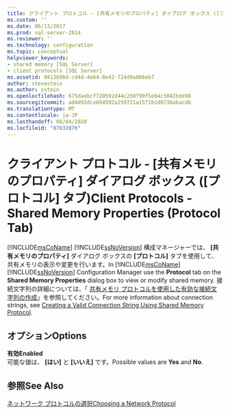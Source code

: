 ```yaml
---
title: クライアント プロトコル - [共有メモリのプロパティ] ダイアログ ボックス ([プロトコル] タブ) | Microsoft Docs
ms.custom: ''
ms.date: 06/13/2017
ms.prod: sql-server-2014
ms.reviewer: ''
ms.technology: configuration
ms.topic: conceptual
helpviewer_keywords:
- shared memory [SQL Server]
- client protocols [SQL Server]
ms.assetid: 941369bd-cd4d-4a64-8e42-724d9a866eb7
author: stevestein
ms.author: sstein
ms.openlocfilehash: 675daebcf720592d44c250f90f5eb4c3042bde98
ms.sourcegitcommit: ad4d92dce894592a259721a1571b1d8736abacdb
ms.translationtype: MT
ms.contentlocale: ja-JP
ms.lasthandoff: 08/04/2020
ms.locfileid: "87632876"
---
```

# <a name="client-protocols---shared-memory-properties-protocol-tab"></a><span data-ttu-id="29fe9-102">クライアント プロトコル - [共有メモリのプロパティ] ダイアログ ボックス ([プロトコル] タブ)</span><span class="sxs-lookup"><span data-stu-id="29fe9-102">Client Protocols - Shared Memory Properties (Protocol Tab)</span></span>
  <span data-ttu-id="29fe9-103">[!INCLUDE[msCoName](../../includes/msconame-md.md)] [!INCLUDE[ssNoVersion](../../includes/ssnoversion-md.md)] 構成マネージャーでは、 **[共有メモリのプロパティ]** ダイアログ ボックスの **[プロトコル]** タブを使用して、共有メモリの表示や変更を行います。</span><span class="sxs-lookup"><span data-stu-id="29fe9-103">In [!INCLUDE[msCoName](../../includes/msconame-md.md)] [!INCLUDE[ssNoVersion](../../includes/ssnoversion-md.md)] Configuration Manager use the **Protocol** tab on the **Shared Memory Properties** dialog box to view or modify shared memory.</span></span> <span data-ttu-id="29fe9-104">接続文字列の詳細については、「 [共有メモリ プロトコルを使用した有効な接続文字列の作成](../../../2014/tools/configuration-manager/creating-a-valid-connection-string-using-shared-memory-protocol.md)」を参照してください。</span><span class="sxs-lookup"><span data-stu-id="29fe9-104">For more information about connection strings, see [Creating a Valid Connection String Using Shared Memory Protocol](../../../2014/tools/configuration-manager/creating-a-valid-connection-string-using-shared-memory-protocol.md).</span></span>  
  
## <a name="options"></a><span data-ttu-id="29fe9-105">オプション</span><span class="sxs-lookup"><span data-stu-id="29fe9-105">Options</span></span>  
 <span data-ttu-id="29fe9-106">**有効**</span><span class="sxs-lookup"><span data-stu-id="29fe9-106">**Enabled**</span></span>  
 <span data-ttu-id="29fe9-107">可能な値は、 **[はい]** と **[いいえ]** です。</span><span class="sxs-lookup"><span data-stu-id="29fe9-107">Possible values are **Yes** and **No**.</span></span>  
  
## <a name="see-also"></a><span data-ttu-id="29fe9-108">参照</span><span class="sxs-lookup"><span data-stu-id="29fe9-108">See Also</span></span>  
 [<span data-ttu-id="29fe9-109">ネットワーク プロトコルの選択</span><span class="sxs-lookup"><span data-stu-id="29fe9-109">Choosing a Network Protocol</span></span>](../../../2014/tools/configuration-manager/choosing-a-network-protocol.md)  
  
  
